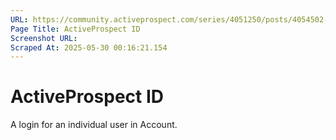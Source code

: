 ```yaml
---
URL: https://community.activeprospect.com/series/4051250/posts/4054502-activeprospect-product-glossary
Page Title: ActiveProspect ID
Screenshot URL: 
Scraped At: 2025-05-30 00:16:21.154
---
```


# ActiveProspect ID

A login for an individual user in Account.